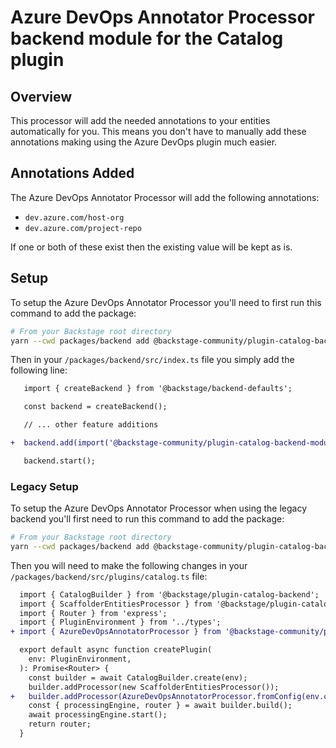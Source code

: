 # Azure DevOps Annotator Processor backend module for the Catalog plugin

## Overview

This processor will add the needed annotations to your entities automatically for you. This means you don't have to manually add these annotations making using the Azure DevOps plugin much easier.

## Annotations Added

The Azure DevOps Annotator Processor will add the following annotations:

- `dev.azure.com/host-org`
- `dev.azure.com/project-repo`

If one or both of these exist then the existing value will be kept as is.

## Setup

To setup the Azure DevOps Annotator Processor you'll need to first run this command to add the package:

```sh
# From your Backstage root directory
yarn --cwd packages/backend add @backstage-community/plugin-catalog-backend-module-azure-devops-annotator-processor
```

Then in your `/packages/backend/src/index.ts` file you simply add the following line:

```diff
   import { createBackend } from '@backstage/backend-defaults';

   const backend = createBackend();

   // ... other feature additions

+  backend.add(import('@backstage-community/plugin-catalog-backend-module-azure-devops-annotator-processor'));

   backend.start();
```

### Legacy Setup

To setup the Azure DevOps Annotator Processor when using the legacy backend you'll first need to run this command to add the package:

```sh
# From your Backstage root directory
yarn --cwd packages/backend add @backstage-community/plugin-catalog-backend-module-azure-devops-annotator-processor
```

Then you will need to make the following changes in your `/packages/backend/src/plugins/catalog.ts` file:

```diff
  import { CatalogBuilder } from '@backstage/plugin-catalog-backend';
  import { ScaffolderEntitiesProcessor } from '@backstage/plugin-catalog-backend-module-scaffolder-entity-model';
  import { Router } from 'express';
  import { PluginEnvironment } from '../types';
+ import { AzureDevOpsAnnotatorProcessor } from '@backstage-community/plugin-azure-devops-backend';

  export default async function createPlugin(
    env: PluginEnvironment,
  ): Promise<Router> {
    const builder = await CatalogBuilder.create(env);
    builder.addProcessor(new ScaffolderEntitiesProcessor());
+   builder.addProcessor(AzureDevOpsAnnotatorProcessor.fromConfig(env.config));
    const { processingEngine, router } = await builder.build();
    await processingEngine.start();
    return router;
  }
```
